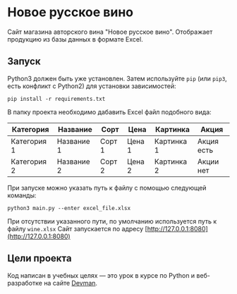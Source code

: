 # Новое русское вино

Сайт магазина авторского вина "Новое русское вино". Отображает продукцию из базы данных в формате Excel.

## Запуск
Python3 должен быть уже установлен. 
Затем используйте `pip` (или `pip3`, есть конфликт с Python2) для установки зависимостей:
```
pip install -r requirements.txt
```
В папку проекта необходимо дабавить Excel файл подобного вида: 

| Категория   | Название   | Сорт   | Цена   | Картинка   | Акция      | 
|-------------|------------|--------|--------|------------|------------|
| Категория 1 | Название 1 | Сорт 1 | Цена 1 | Картинка 1 | Акция есть |
 | Категория 2 | Название 2 | Сорт 2 | Цена 2 | Картинка 2 | Акции нет  |

При запуске можно указать путь к файлу с помощью следующей команды:
```
python3 main.py --enter excel_file.xlsx
```
При отсутствии указанного пути, по умолчанию используется путь к файлу `wine.xlsx`
Сайт запускается по адресу [http://127.0.0.1:8080](http://127.0.0.1:8080)

## Цели проекта

Код написан в учебных целях — это урок в курсе по Python и веб-разработке на сайте [Devman](https://dvmn.org).
